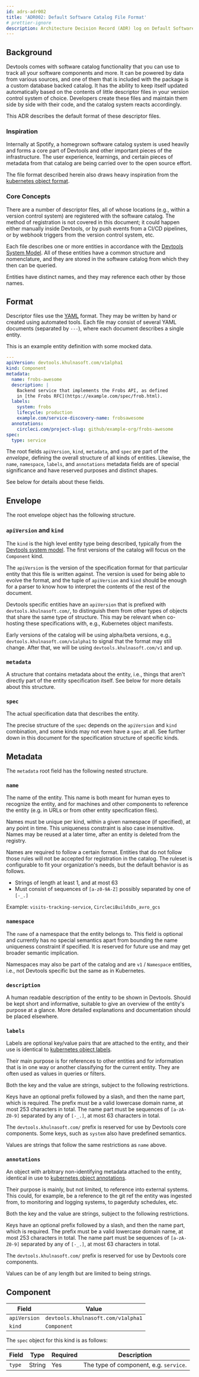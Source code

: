 ```yaml
---
id: adrs-adr002
title: 'ADR002: Default Software Catalog File Format'
# prettier-ignore
description: Architecture Decision Record (ADR) log on Default Software Catalog File Format
---
```


## Background

Devtools comes with software catalog functionality that you can use to track
all your software components and more. It can be powered by data from various
sources, and one of them that is included with the package is a custom database
backed catalog. It has the ability to keep itself updated automatically based on
the contents of little descriptor files in your version control system of
choice. Developers create these files and maintain them side by side with their
code, and the catalog system reacts accordingly.

This ADR describes the default format of these descriptor files.

### Inspiration

Internally at Spotify, a homegrown software catalog system is used heavily and
forms a core part of Devtools and other important pieces of the infrastructure.
The user experience, learnings, and certain pieces of metadata from that catalog
are being carried over to the open source effort.

The file format described herein also draws heavy inspiration from the
[kubernetes object format](https://kubernetes.io/docs/concepts/overview/working-with-objects/kubernetes-objects/).

### Core Concepts

There are a number of descriptor files, all of whose locations (e.g., within a
version control system) are registered with the software catalog. The method of
registration is not covered in this document; it could happen either manually
inside Devtools, or by push events from a CI/CD pipelines, or by webhook
triggers from the version control system, etc.

Each file describes one or more entities in accordance with the
[Devtools System Model](https://github.com/khulnasoft/devtools/issues/390). All
of these entities have a common structure and nomenclature, and they are stored
in the software catalog from which they then can be queried.

Entities have distinct names, and they may reference each other by those names.

## Format

Descriptor files use the [YAML](https://yaml.org/spec/1.2/spec.html) format.
They may be written by hand or created using automated tools. Each file may
consist of several YAML documents (separated by `---`), where each document
describes a single entity.

This is an example entity definition with some mocked data.

```yaml
---
apiVersion: devtools.khulnasoft.com/v1alpha1
kind: Component
metadata:
  name: frobs-awesome
  description: |
    Backend service that implements the Frobs API, as defined
    in [the Frobs RFC](https://example.com/spec/frob.html).
  labels:
    system: frobs
    lifecycle: production
    example.com/service-discovery-name: frobsawesome
  annotations:
    circleci.com/project-slug: github/example-org/frobs-awesome
spec:
  type: service
```

The root fields `apiVersion`, `kind`, `metadata`, and `spec` are part of the
_envelope_, defining the overall structure of all kinds of entities. Likewise, the
`name`, `namespace`, `labels`, and `annotations` metadata fields are of special
significance and have reserved purposes and distinct shapes.

See below for details about these fields.

## Envelope

The root envelope object has the following structure.

### `apiVersion` and `kind`

The `kind` is the high level entity type being described, typically from the
[Devtools system model](https://github.com/khulnasoft/devtools/issues/390). The
first versions of the catalog will focus on the `Component` kind.

The `apiVersion` is the version of the specification format for that particular
entity that this file is written against. The version is used for being able to
evolve the format, and the tuple of `apiVersion` and `kind` should be enough for
a parser to know how to interpret the contents of the rest of the document.

Devtools specific entities have an `apiVersion` that is prefixed with
`devtools.khulnasoft.com/`, to distinguish them from other types of objects that share the
same type of structure. This may be relevant when co-hosting these
specifications with, e.g., Kubernetes object manifests.

Early versions of the catalog will be using alpha/beta versions, e.g.,
`devtools.khulnasoft.com/v1alpha1` to signal that the format may still change. After that,
we will be using `devtools.khulnasoft.com/v1` and up.

### `metadata`

A structure that contains metadata about the entity, i.e., things that aren't
directly part of the entity specification itself. See below for more details
about this structure.

### `spec`

The actual specification data that describes the entity.

The precise structure of the `spec` depends on the `apiVersion` and `kind`
combination, and some kinds may not even have a `spec` at all. See further down
in this document for the specification structure of specific kinds.

## Metadata

The `metadata` root field has the following nested structure.

### `name`

The name of the entity. This name is both meant for human eyes to recognize the
entity, and for machines and other components to reference the entity (e.g. in
URLs or from other entity specification files).

Names must be unique per kind, within a given namespace (if specified), at any
point in time. This uniqueness constraint is also case insensitive. Names may be
reused at a later time, after an entity is deleted from the registry.

Names are required to follow a certain format. Entities that do not follow those
rules will not be accepted for registration in the catalog. The ruleset is
configurable to fit your organization's needs, but the default behavior is as
follows.

- Strings of length at least 1, and at most 63
- Must consist of sequences of `[a-z0-9A-Z]` possibly separated by one of
  `[-_.]`

Example: `visits-tracking-service`, `CircleciBuildsDs_avro_gcs`

### `namespace`

The `name` of a namespace that the entity belongs to. This field is optional
and currently has no special semantics apart from bounding the name uniqueness
constraint if specified. It is reserved for future use and may get broader
semantic implication.

Namespaces may also be part of the catalog and are `v1` / `Namespace` entities,
i.e., not Devtools specific but the same as in Kubernetes.

### `description`

A human readable description of the entity to be shown in Devtools. Should be
kept short and informative, suitable to give an overview of the entity's purpose
at a glance. More detailed explanations and documentation should be placed
elsewhere.

### `labels`

Labels are optional key/value pairs that are attached to the entity, and
their use is identical to
[kubernetes object labels](https://kubernetes.io/docs/concepts/overview/working-with-objects/labels/).

Their main purpose is for references to other entities and for information that
is in one way or another classifying for the current entity. They are often used
as values in queries or filters.

Both the key and the value are strings, subject to the following restrictions.

Keys have an optional prefix followed by a slash, and then the name part, which
is required. The prefix must be a valid lowercase domain name, at most 253
characters in total. The name part must be sequences of `[a-zA-Z0-9]` separated
by any of `[-_.]`, at most 63 characters in total.

The `devtools.khulnasoft.com/` prefix is reserved for use by Devtools core components.
Some keys, such as `system` also have predefined semantics.

Values are strings that follow the same restrictions as `name` above.

### `annotations`

An object with arbitrary non-identifying metadata attached to the entity,
identical in use to
[kubernetes object annotations](https://kubernetes.io/docs/concepts/overview/working-with-objects/annotations/).

Their purpose is mainly, but not limited, to reference into external systems.
This could, for example, be a reference to the git ref the entity was ingested
from, to monitoring and logging systems, to pagerduty schedules, etc.

Both the key and the value are strings, subject to the following restrictions.

Keys have an optional prefix followed by a slash, and then the name part, which
is required. The prefix must be a valid lowercase domain name, at most 253
characters in total. The name part must be sequences of `[a-zA-Z0-9]` separated
by any of `[-_.]`, at most 63 characters in total.

The `devtools.khulnasoft.com/` prefix is reserved for use by Devtools core components.

Values can be of any length but are limited to being strings.

## Component

| Field        | Value                   |
| ------------ | ----------------------- |
| `apiVersion` | `devtools.khulnasoft.com/v1alpha1` |
| `kind`       | `Component`             |

The `spec` object for this kind is as follows:

| Field  | Type   | Required | Description                            |
| ------ | ------ | -------- | -------------------------------------- |
| `type` | String | Yes      | The type of component, e.g. `service`. |
